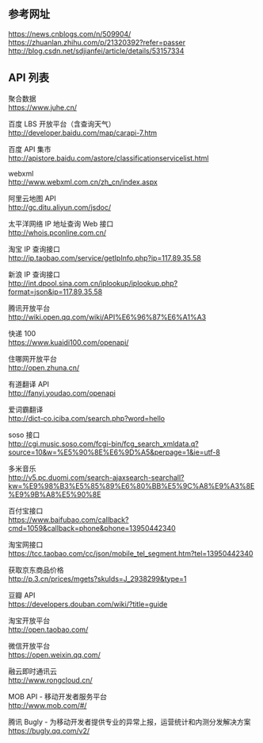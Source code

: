 ## 参考网址

https://news.cnblogs.com/n/509904/  
https://zhuanlan.zhihu.com/p/21320392?refer=passer  
http://blog.csdn.net/sdjianfei/article/details/53157334

## API 列表

聚合数据  
https://www.juhe.cn/

百度 LBS 开放平台（含查询天气）  
http://developer.baidu.com/map/carapi-7.htm

百度 API 集市  
http://apistore.baidu.com/astore/classificationservicelist.html

webxml  
http://www.webxml.com.cn/zh_cn/index.aspx

阿里云地图 API  
http://gc.ditu.aliyun.com/jsdoc/

太平洋网络 IP 地址查询 Web 接口  
http://whois.pconline.com.cn/

淘宝 IP 查询接口  
http://ip.taobao.com/service/getIpInfo.php?ip=117.89.35.58

新浪 IP 查询接口  
http://int.dpool.sina.com.cn/iplookup/iplookup.php?format=json&ip=117.89.35.58

腾讯开放平台  
http://wiki.open.qq.com/wiki/API%E6%96%87%E6%A1%A3

快递 100  
https://www.kuaidi100.com/openapi/

住哪网开放平台  
http://open.zhuna.cn/

有道翻译 API  
http://fanyi.youdao.com/openapi

爱词霸翻译  
http://dict-co.iciba.com/search.php?word=hello

soso 接口  
http://cgi.music.soso.com/fcgi-bin/fcg_search_xmldata.q?source=10&w=%E5%90%8E%E6%9D%A5&perpage=1&ie=utf-8

多米音乐  
http://v5.pc.duomi.com/search-ajaxsearch-searchall?kw=%E9%98%B3%E5%85%89%E6%80%BB%E5%9C%A8%E9%A3%8E%E9%9B%A8%E5%90%8E

百付宝接口  
https://www.baifubao.com/callback?cmd=1059&callback=phone&phone=13950442340

淘宝网接口  
https://tcc.taobao.com/cc/json/mobile_tel_segment.htm?tel=13950442340

获取京东商品价格  
http://p.3.cn/prices/mgets?skuIds=J_2938299&type=1

豆瓣 API  
https://developers.douban.com/wiki/?title=guide

淘宝开放平台  
http://open.taobao.com/

微信开放平台  
https://open.weixin.qq.com/

融云即时通讯云  
http://www.rongcloud.cn/

MOB API - 移动开发者服务平台   
http://www.mob.com/#/

腾讯 Bugly - 为移动开发者提供专业的异常上报，运营统计和内测分发解决方案  
https://bugly.qq.com/v2/



